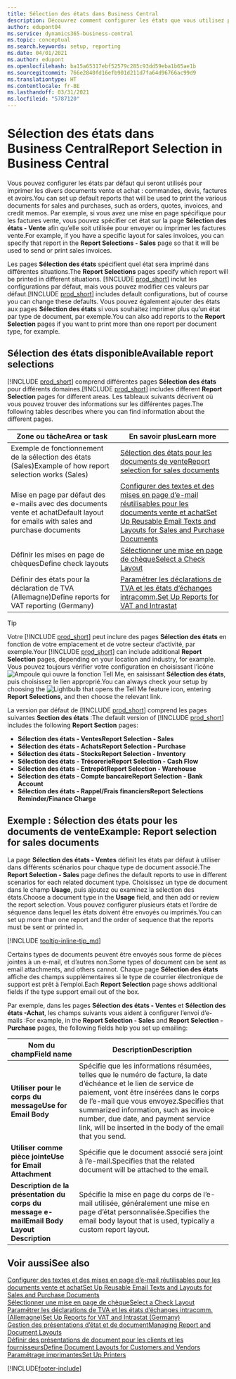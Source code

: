 ```yaml
---
title: Sélection des états dans Business Central
description: Découvrez comment configurer les états que vous utilisez pour imprimer différents types de documents dans Business Central.
author: edupont04
ms.service: dynamics365-business-central
ms.topic: conceptual
ms.search.keywords: setup, reporting
ms.date: 04/01/2021
ms.author: edupont
ms.openlocfilehash: ba15a65317ebf52579c285c93dd59eba1b65ae1b
ms.sourcegitcommit: 766e2840fd16efb901d211d7fa64d96766ac99d9
ms.translationtype: HT
ms.contentlocale: fr-BE
ms.lasthandoff: 03/31/2021
ms.locfileid: "5787120"
---
```

# <a name="report-selection-in-business-central"></a><span data-ttu-id="40519-103">Sélection des états dans Business Central</span><span class="sxs-lookup"><span data-stu-id="40519-103">Report Selection in Business Central</span></span>

<span data-ttu-id="40519-104">Vous pouvez configurer les états par défaut qui seront utilisés pour imprimer les divers documents vente et achat : commandes, devis, factures et avoirs.</span><span class="sxs-lookup"><span data-stu-id="40519-104">You can set up default reports that will be used to print the various documents for sales and purchases, such as orders, quotes, invoices, and credit memos.</span></span> <span data-ttu-id="40519-105">Par exemple, si vous avez une mise en page spécifique pour les factures vente, vous pouvez spécifier cet état sur la page **Sélection des états - Vente** afin qu’elle soit utilisée pour envoyer ou imprimer les factures vente.</span><span class="sxs-lookup"><span data-stu-id="40519-105">For example, if you have a specific layout for sales invoices, you can specify that report in the **Report Selections - Sales** page so that it will be used to send or print sales invoices.</span></span>  

<span data-ttu-id="40519-106">Les pages **Sélection des états** spécifient quel état sera imprimé dans différentes situations.</span><span class="sxs-lookup"><span data-stu-id="40519-106">The **Report Selections** pages specify which report will be printed in different situations.</span></span> <span data-ttu-id="40519-107">[!INCLUDE [prod_short](includes/prod_short.md)] inclut les configurations par défaut, mais vous pouvez modifier ces valeurs par défaut.</span><span class="sxs-lookup"><span data-stu-id="40519-107">[!INCLUDE [prod_short](includes/prod_short.md)] includes default configurations, but of course you can change these defaults.</span></span> <span data-ttu-id="40519-108">Vous pouvez également ajouter des états aux pages **Sélection des états** si vous souhaitez imprimer plus qu’un état par type de document, par exemple.</span><span class="sxs-lookup"><span data-stu-id="40519-108">You can also add reports to the **Report Selection** pages if you want to print more than one report per document type, for example.</span></span>  

## <a name="available-report-selections"></a><span data-ttu-id="40519-109">Sélection des états disponible</span><span class="sxs-lookup"><span data-stu-id="40519-109">Available report selections</span></span>

<span data-ttu-id="40519-110">[!INCLUDE [prod_short](includes/prod_short.md)] comprend différentes pages **Sélection des états** pour différents domaines.</span><span class="sxs-lookup"><span data-stu-id="40519-110">[!INCLUDE [prod_short](includes/prod_short.md)] includes different **Report Selection** pages for different areas.</span></span> <span data-ttu-id="40519-111">Les tableaux suivants décrivent où vous pouvez trouver des informations sur les différentes pages.</span><span class="sxs-lookup"><span data-stu-id="40519-111">The following tables describes where you can find information about the different pages.</span></span>  

|<span data-ttu-id="40519-112">Zone ou tâche</span><span class="sxs-lookup"><span data-stu-id="40519-112">Area or task</span></span>  |<span data-ttu-id="40519-113">En savoir plus</span><span class="sxs-lookup"><span data-stu-id="40519-113">Learn more</span></span>|
|--------------|----------|
|<span data-ttu-id="40519-114">Exemple de fonctionnement de la sélection des états (Sales)</span><span class="sxs-lookup"><span data-stu-id="40519-114">Example of how report selection works (Sales)</span></span>|[<span data-ttu-id="40519-115">Sélection des états pour les documents de vente</span><span class="sxs-lookup"><span data-stu-id="40519-115">Report selection for sales documents</span></span>](#example-report-selection-for-sales-documents)|
|<span data-ttu-id="40519-116">Mise en page par défaut des e-mails avec des documents vente et achat</span><span class="sxs-lookup"><span data-stu-id="40519-116">Default layout for emails with sales and purchase documents</span></span>  |[<span data-ttu-id="40519-117">Configurer des textes et des mises en page d’e-mail réutilisables pour les documents vente et achat</span><span class="sxs-lookup"><span data-stu-id="40519-117">Set Up Reusable Email Texts and Layouts for Sales and Purchase Documents</span></span>](admin-how-setup-email.md#set-up-reusable-email-texts-and-layouts-for-sales-and-purchase-documents) |
|<span data-ttu-id="40519-118">Définir les mises en page de chèques</span><span class="sxs-lookup"><span data-stu-id="40519-118">Define check layouts</span></span>     |[<span data-ttu-id="40519-119">Sélectionner une mise en page de chèque</span><span class="sxs-lookup"><span data-stu-id="40519-119">Select a Check Layout</span></span>](finance-how-define-check-layouts.md) |
|<span data-ttu-id="40519-120">Définir des états pour la déclaration de TVA (Allemagne)</span><span class="sxs-lookup"><span data-stu-id="40519-120">Define reports for VAT reporting (Germany)</span></span>|[<span data-ttu-id="40519-121">Paramétrer les déclarations de TVA et les états d’échanges intracomm.</span><span class="sxs-lookup"><span data-stu-id="40519-121">Set Up Reports for VAT and Intrastat</span></span>](LocalFunctionality/Germany/how-to-set-up-reports-for-vat-and-intrastat.md) |

> [!TIP]
> <span data-ttu-id="40519-122">Votre [!INCLUDE [prod_short](includes/prod_short.md)] peut inclure des pages **Sélection des états** en fonction de votre emplacement et de votre secteur d’activité, par exemple.</span><span class="sxs-lookup"><span data-stu-id="40519-122">Your [!INCLUDE [prod_short](includes/prod_short.md)] can include additional **Report Selection** pages, depending on your location and industry, for example.</span></span> <span data-ttu-id="40519-123">Vous pouvez toujours vérifier votre configuration en choisissant l’icône ![Ampoule qui ouvre la fonction Tell Me](media/ui-search/search_small.png "Dites-moi ce que vous voulez faire"), en saisissant **Sélection des états**, puis choisissez le lien approprié.</span><span class="sxs-lookup"><span data-stu-id="40519-123">You can always check your setup by choosing the ![Lightbulb that opens the Tell Me feature](media/ui-search/search_small.png "Tell me what you want to do") icon, entering **Report Selections**, and then choose the relevant link.</span></span>

<span data-ttu-id="40519-124">La version par défaut de [!INCLUDE [prod_short](includes/prod_short.md)] comprend les pages suivantes **Section des états** :</span><span class="sxs-lookup"><span data-stu-id="40519-124">The default version of [!INCLUDE [prod_short](includes/prod_short.md)] includes the following **Report Section** pages:</span></span>

* <span data-ttu-id="40519-125">**Sélection des états - Ventes**</span><span class="sxs-lookup"><span data-stu-id="40519-125">**Report Selection - Sales**</span></span>  
* <span data-ttu-id="40519-126">**Sélection des états - Achats**</span><span class="sxs-lookup"><span data-stu-id="40519-126">**Report Selection - Purchase**</span></span>  
* <span data-ttu-id="40519-127">**Sélection des états - Stocks**</span><span class="sxs-lookup"><span data-stu-id="40519-127">**Report Selection - Inventory**</span></span>  
* <span data-ttu-id="40519-128">**Sélection des états - Trésorerie**</span><span class="sxs-lookup"><span data-stu-id="40519-128">**Report Selection - Cash Flow**</span></span>  
* <span data-ttu-id="40519-129">**Sélection des états - Entrepôt**</span><span class="sxs-lookup"><span data-stu-id="40519-129">**Report Selection - Warehouse**</span></span>  
* <span data-ttu-id="40519-130">**Sélection des états - Compte bancaire**</span><span class="sxs-lookup"><span data-stu-id="40519-130">**Report Selection - Bank Account**</span></span>  
* <span data-ttu-id="40519-131">**Sélection des états - Rappel/Frais financiers**</span><span class="sxs-lookup"><span data-stu-id="40519-131">**Report Selections Reminder/Finance Charge**</span></span>  

## <a name="example-report-selection-for-sales-documents"></a><span data-ttu-id="40519-132">Exemple : Sélection des états pour les documents de vente</span><span class="sxs-lookup"><span data-stu-id="40519-132">Example: Report selection for sales documents</span></span>

<span data-ttu-id="40519-133">La page **Sélection des états - Ventes** définit les états par défaut à utiliser dans différents scénarios pour chaque type de document associé.</span><span class="sxs-lookup"><span data-stu-id="40519-133">The **Report Selection - Sales** page defines the default reports to use in different scenarios for each related document type.</span></span> <span data-ttu-id="40519-134">Choisissez un type de document dans le champ **Usage**, puis ajoutez ou examinez la sélection des états.</span><span class="sxs-lookup"><span data-stu-id="40519-134">Choose a document type in the **Usage** field, and then add or review the report selection.</span></span> <span data-ttu-id="40519-135">Vous pouvez configurer plusieurs états et l’ordre de séquence dans lequel les états doivent être envoyés ou imprimés.</span><span class="sxs-lookup"><span data-stu-id="40519-135">You can set up more than one report and the order of sequence that the reports must be sent or printed in.</span></span>  

[!INCLUDE [tooltip-inline-tip_md](includes/tooltip-inline-tip_md.md)]

<span data-ttu-id="40519-136">Certains types de documents peuvent être envoyés sous forme de pièces jointes à un e-mail, et d’autres non.</span><span class="sxs-lookup"><span data-stu-id="40519-136">Some types of document can be sent as email attachments, and others cannot.</span></span> <span data-ttu-id="40519-137">Chaque page **Sélection des états** affiche des champs supplémentaires si le type de courrier électronique de support est prêt à l’emploi.</span><span class="sxs-lookup"><span data-stu-id="40519-137">Each **Report Selection** page shows additional fields if the type support email out of the box.</span></span>  

<span data-ttu-id="40519-138">Par exemple, dans les pages **Sélection des états - Ventes** et **Sélection des états -Achat**, les champs suivants vous aident à configurer l’envoi d’e-mails :</span><span class="sxs-lookup"><span data-stu-id="40519-138">For example, in the **Report Selection - Sales** and **Report Selection - Purchase** pages, the following fields help you set up emailing:</span></span>

|<span data-ttu-id="40519-139">Nom du champ</span><span class="sxs-lookup"><span data-stu-id="40519-139">Field name</span></span> |<span data-ttu-id="40519-140">Description</span><span class="sxs-lookup"><span data-stu-id="40519-140">Description</span></span>  |
|-----------|-------------|
|<span data-ttu-id="40519-141">**Utiliser pour le corps du message**</span><span class="sxs-lookup"><span data-stu-id="40519-141">**Use for Email Body**</span></span>| <span data-ttu-id="40519-142">Spécifie que les informations résumées, telles que le numéro de facture, la date d’échéance et le lien de service de paiement, vont être insérées dans le corps de l’e-mail que vous envoyez.</span><span class="sxs-lookup"><span data-stu-id="40519-142">Specifies that summarized information, such as invoice number, due date, and payment service link, will be inserted in the body of the email that you send.</span></span>        |
|<span data-ttu-id="40519-143">**Utiliser comme pièce jointe**</span><span class="sxs-lookup"><span data-stu-id="40519-143">**Use for Email Attachment**</span></span>| <span data-ttu-id="40519-144">Spécifie que le document associé sera joint à l’e-mail.</span><span class="sxs-lookup"><span data-stu-id="40519-144">Specifies that the related document will be attached to the email.</span></span>|
|<span data-ttu-id="40519-145">**Description de la présentation du corps du message e-mail**</span><span class="sxs-lookup"><span data-stu-id="40519-145">**Email Body Layout Description**</span></span>|<span data-ttu-id="40519-146">Spécifie la mise en page du corps de l’e-mail utilisée, généralement une mise en page d’état personnalisée.</span><span class="sxs-lookup"><span data-stu-id="40519-146">Specifies the email body layout that is used, typically a custom report layout.</span></span> |

## <a name="see-also"></a><span data-ttu-id="40519-147">Voir aussi</span><span class="sxs-lookup"><span data-stu-id="40519-147">See also</span></span>

[<span data-ttu-id="40519-148">Configurer des textes et des mises en page d’e-mail réutilisables pour les documents vente et achat</span><span class="sxs-lookup"><span data-stu-id="40519-148">Set Up Reusable Email Texts and Layouts for Sales and Purchase Documents</span></span>](admin-how-setup-email.md#set-up-reusable-email-texts-and-layouts-for-sales-and-purchase-documents)  
[<span data-ttu-id="40519-149">Sélectionner une mise en page de chèque</span><span class="sxs-lookup"><span data-stu-id="40519-149">Select a Check Layout</span></span>](finance-how-define-check-layouts.md)  
[<span data-ttu-id="40519-150">Paramétrer les déclarations de TVA et les états d’échanges intracomm. (Allemagne)</span><span class="sxs-lookup"><span data-stu-id="40519-150">Set Up Reports for VAT and Intrastat (Germany)</span></span>](LocalFunctionality/Germany/how-to-set-up-reports-for-vat-and-intrastat.md)  
[<span data-ttu-id="40519-151">Gestion des présentations d’état et de document</span><span class="sxs-lookup"><span data-stu-id="40519-151">Managing Report and Document Layouts</span></span>](ui-manage-report-layouts.md)  
[<span data-ttu-id="40519-152">Définir des présentations de document pour les clients et les fournisseurs</span><span class="sxs-lookup"><span data-stu-id="40519-152">Define Document Layouts for Customers and Vendors</span></span>](ui-define-customer-vendor-document-layouts.md)  
[<span data-ttu-id="40519-153">Paramétrage imprimantes</span><span class="sxs-lookup"><span data-stu-id="40519-153">Set Up Printers</span></span>](ui-specify-printer-selection-reports.md)  


[!INCLUDE[footer-include](includes/footer-banner.md)]